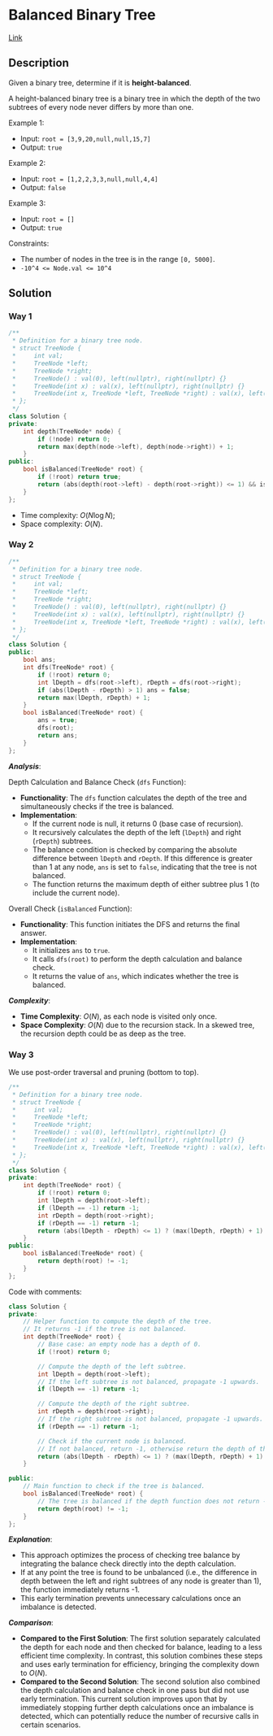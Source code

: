 # Balanced Binary Tree

[Link](https://leetcode.com/problems/balanced-binary-tree/description/)

## Description

Given a binary tree, determine if it is **height-balanced**.

A height-balanced binary tree is a binary tree in which the depth of the two subtrees of every node never differs by more than one.

Example 1:

- Input: `root = [3,9,20,null,null,15,7]`
- Output: `true`

Example 2:

- Input: `root = [1,2,2,3,3,null,null,4,4]`
- Output: `false`

Example 3:

- Input: `root = []`
- Output: `true`

Constraints:

- The number of nodes in the tree is in the range `[0, 5000]`.
- `-10^4 <= Node.val <= 10^4`

## Solution

### Way 1

```C++
/**
 * Definition for a binary tree node.
 * struct TreeNode {
 *     int val;
 *     TreeNode *left;
 *     TreeNode *right;
 *     TreeNode() : val(0), left(nullptr), right(nullptr) {}
 *     TreeNode(int x) : val(x), left(nullptr), right(nullptr) {}
 *     TreeNode(int x, TreeNode *left, TreeNode *right) : val(x), left(left), right(right) {}
 * };
 */
class Solution {
private:
    int depth(TreeNode* node) {
        if (!node) return 0;
        return max(depth(node->left), depth(node->right)) + 1;
    }
public:
    bool isBalanced(TreeNode* root) {
        if (!root) return true;
        return (abs(depth(root->left) - depth(root->right)) <= 1) && isBalanced(root->left) && isBalanced(root->right);
    }
};
```

- Time complexity: $O(N\log N)$;
- Space complexity: $O(N)$.

### Way 2

```C++
/**
 * Definition for a binary tree node.
 * struct TreeNode {
 *     int val;
 *     TreeNode *left;
 *     TreeNode *right;
 *     TreeNode() : val(0), left(nullptr), right(nullptr) {}
 *     TreeNode(int x) : val(x), left(nullptr), right(nullptr) {}
 *     TreeNode(int x, TreeNode *left, TreeNode *right) : val(x), left(left), right(right) {}
 * };
 */
class Solution {
public:
    bool ans;
    int dfs(TreeNode* root) {
        if (!root) return 0;
        int lDepth = dfs(root->left), rDepth = dfs(root->right);
        if (abs(lDepth - rDepth) > 1) ans = false;
        return max(lDepth, rDepth) + 1;
    }
    bool isBalanced(TreeNode* root) {
        ans = true;
        dfs(root);
        return ans;
    }
};
```

***Analysis***:

Depth Calculation and Balance Check (`dfs` Function):

- **Functionality**: The `dfs` function calculates the depth of the tree and simultaneously checks if the tree is balanced.
- **Implementation**:
    - If the current node is null, it returns 0 (base case of recursion).
    - It recursively calculates the depth of the left (`lDepth`) and right (`rDepth`) subtrees.
    - The balance condition is checked by comparing the absolute difference between `lDepth` and `rDepth`. If this difference is greater than 1 at any node, `ans` is set to `false`, indicating that the tree is not balanced.
    - The function returns the maximum depth of either subtree plus 1 (to include the current node).

Overall Check (`isBalanced` Function):

- **Functionality**: This function initiates the DFS and returns the final answer.
- **Implementation**:
    - It initializes `ans` to `true`.
    - It calls `dfs(root)` to perform the depth calculation and balance check.
    - It returns the value of `ans`, which indicates whether the tree is balanced.

***Complexity***:

- **Time Complexity**: $O(N)$, as each node is visited only once.
- **Space Complexity**: $O(N)$ due to the recursion stack. In a skewed tree, the recursion depth could be as deep as the tree.

### Way 3

We use post-order traversal and pruning (bottom to top).

```C++
/**
 * Definition for a binary tree node.
 * struct TreeNode {
 *     int val;
 *     TreeNode *left;
 *     TreeNode *right;
 *     TreeNode() : val(0), left(nullptr), right(nullptr) {}
 *     TreeNode(int x) : val(x), left(nullptr), right(nullptr) {}
 *     TreeNode(int x, TreeNode *left, TreeNode *right) : val(x), left(left), right(right) {}
 * };
 */
class Solution {
private:
    int depth(TreeNode* root) {
        if (!root) return 0;
        int lDepth = depth(root->left);
        if (lDepth == -1) return -1;
        int rDepth = depth(root->right);
        if (rDepth == -1) return -1;
        return (abs(lDepth - rDepth) <= 1) ? (max(lDepth, rDepth) + 1) : -1;
    }
public:
    bool isBalanced(TreeNode* root) {
        return depth(root) != -1;
    }
};
```

Code with comments:

```C++
class Solution {
private:
    // Helper function to compute the depth of the tree.
    // It returns -1 if the tree is not balanced.
    int depth(TreeNode* root) {
        // Base case: an empty node has a depth of 0.
        if (!root) return 0;

        // Compute the depth of the left subtree.
        int lDepth = depth(root->left);
        // If the left subtree is not balanced, propagate -1 upwards.
        if (lDepth == -1) return -1;

        // Compute the depth of the right subtree.
        int rDepth = depth(root->right);
        // If the right subtree is not balanced, propagate -1 upwards.
        if (rDepth == -1) return -1;

        // Check if the current node is balanced.
        // If not balanced, return -1, otherwise return the depth of this node.
        return (abs(lDepth - rDepth) <= 1) ? (max(lDepth, rDepth) + 1) : -1;
    }

public:
    // Main function to check if the tree is balanced.
    bool isBalanced(TreeNode* root) {
        // The tree is balanced if the depth function does not return -1.
        return depth(root) != -1;
    }
};
```

***Explanation***:

- This approach optimizes the process of checking tree balance by integrating the balance check directly into the depth calculation.
- If at any point the tree is found to be unbalanced (i.e., the difference in depth between the left and right subtrees of any node is greater than 1), the function immediately returns -1.
- This early termination prevents unnecessary calculations once an imbalance is detected.

***Comparison***:

- **Compared to the First Solution**: The first solution separately calculated the depth for each node and then checked for balance, leading to a less efficient time complexity. In contrast, this solution combines these steps and uses early termination for efficiency, bringing the complexity down to $O(N)$.
- **Compared to the Second Solution**: The second solution also combined the depth calculation and balance check in one pass but did not use early termination. This current solution improves upon that by immediately stopping further depth calculations once an imbalance is detected, which can potentially reduce the number of recursive calls in certain scenarios.
